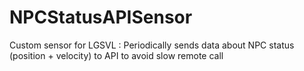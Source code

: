 # NPCStatusAPISensor
Custom sensor for LGSVL : Periodically sends data about NPC status (position + velocity) to API to avoid slow remote call
